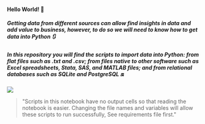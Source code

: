 #### Hello World! 🛬

##### Getting data from different sources can allow find insights in data and add value to business, however, to do so we will need to know how to get data into Python 🔃

##### In this repository you will find the scripts to import data into Python: from flat files such as .txt and .csv; from files native to other software such as Excel spreadsheets, Stata, SAS, and MATLAB files; and from relational databases such as SQLite and PostgreSQL 🔛



![](https://miro.medium.com/max/1212/1*_CFRsp3dCxN6S2srj4-v7w.png)


>"Scripts in this notebook have no output cells so that reading the notebook is easier. Changing the file names and variables will allow these scripts to run successfully, See requirements file first."

